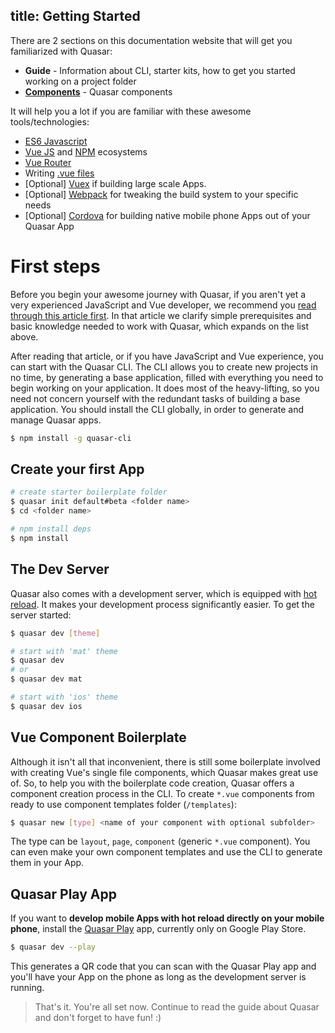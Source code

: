 title: Getting Started
---
There are 2 sections on this documentation website that will get you familiarized with Quasar:
  * **Guide** - Information about CLI, starter kits, how to get you started working on a project folder
  * [**Components**](/components) - Quasar components

It will help you a lot if you are familiar with these awesome tools/technologies:

* [ES6 Javascript](http://www.2ality.com/2015/08/getting-started-es6.html)
* [Vue JS](http://vuejs.org) and [NPM](http://npmjs.org) ecosystems
* [Vue Router](http://router.vuejs.org/)
* Writing [.vue files](http://vue-loader.vuejs.org/en/index.html)
* [Optional] [Vuex](http://vuex.vuejs.org/) if building large scale Apps.
* [Optional] [Webpack](http://webpack.github.io/) for tweaking the build system to your specific needs
* [Optional] [Cordova](https://cordova.apache.org/) for building native mobile phone Apps out of your Quasar App

# First steps

Before you begin your awesome journey with Quasar, if you aren't yet a very experienced JavaScript and Vue developer, we recommend you [read through this article first](/components/introduction-for-beginners.html). In that article we clarify simple prerequisites and basic knowledge needed to work with Quasar, which expands on the list above.

After reading that article, or if you have JavaScript and Vue experience, you can start with the Quasar CLI. The CLI allows you to create new projects in no time, by generating a base application, filled with everything you need to begin working on your application. It does most of the heavy-lifting, so you need not concern yourself with the redundant tasks of building a base application. You should install the CLI globally, in order to generate and manage Quasar apps.

``` bash
$ npm install -g quasar-cli
```

## Create your first App

``` bash
# create starter boilerplate folder
$ quasar init default#beta <folder name>
$ cd <folder name>

# npm install deps
$ npm install
```
## The Dev Server
Quasar also comes with a development server, which is equipped with [hot reload](https://www.youtube.com/watch?v=zSnL5W1RVkA). It makes your development process significantly easier. To get the server started:

``` bash
$ quasar dev [theme]

# start with 'mat' theme
$ quasar dev
# or
$ quasar dev mat

# start with 'ios' theme
$ quasar dev ios
```

## Vue Component Boilerplate
Although it isn't all that inconvenient, there is still some boilerplate involved with creating Vue's single file components, which Quasar makes great use of. So, to help you with the boilerplate code creation, Quasar offers a component creation process in the CLI. To create `*.vue` components from ready to use component templates folder (`/templates`):

``` bash
$ quasar new [type] <name of your component with optional subfolder>
```

The type can be `layout`, `page`, `component` (generic `*.vue` component).
You can even make your own component templates and use the CLI to generate them in your App.

## Quasar Play App
If you want to **develop mobile Apps with hot reload directly on your mobile phone**, install the [Quasar Play](/guide/quasar-play-app.html) app, currently only on Google Play Store.

``` bash
$ quasar dev --play
```

This generates a QR code that you can scan with the Quasar Play app and you'll have your App on the phone as long as the development server is running.

> That's it. You're all set now. Continue to read the guide about Quasar and don't forget to have fun! :)
